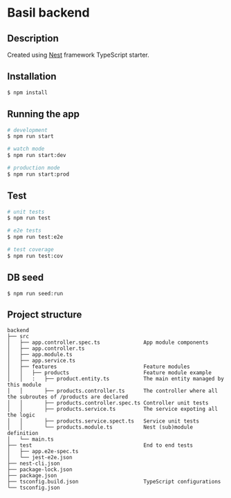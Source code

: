 # Basil backend

## Description

Created using [Nest](https://github.com/nestjs/nest) framework TypeScript starter.

## Installation

```bash
$ npm install
```

## Running the app

```bash
# development
$ npm run start

# watch mode
$ npm run start:dev

# production mode
$ npm run start:prod
```

## Test

```bash
# unit tests
$ npm run test

# e2e tests
$ npm run test:e2e

# test coverage
$ npm run test:cov
```

## DB seed

```shell
$ npm run seed:run
```

## Project structure

```
backend
├── src
│   ├── app.controller.spec.ts              App module components
│   ├── app.controller.ts
│   ├── app.module.ts
│   ├── app.service.ts
│   ├── features                            Feature modules
│   │   ├── products                        Feature module example
│   │   :   ├── product.entity.ts           The main entity managed by this module
│   │       ├── products.controller.ts      The controller where all the subroutes of /products are declared
│   │       ├── products.controller.spec.ts Controller unit tests
│   │       ├── products.service.ts         The service expoting all the logic
│   │       ├── products.service.spect.ts   Service unit tests
│   │       └── products.module.ts          Nest (sub)module definition
│   └── main.ts
├── test                                    End to end tests
│   ├── app.e2e-spec.ts
│   └── jest-e2e.json
├── nest-cli.json
├── package-lock.json
├── package.json
├── tsconfig.build.json                     TypeScript configurations
└── tsconfig.json
```
